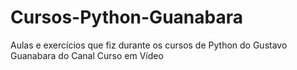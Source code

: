 # Cursos-Python-Guanabara
Aulas e exercícios que fiz durante os cursos de Python do Gustavo Guanabara do Canal Curso em Vídeo
